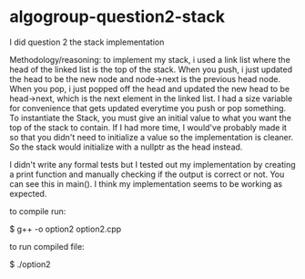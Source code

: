 # algogroup-question2-stack
I did question 2 the stack implementation

Methodology/reasoning:
to implement my stack, i used a link list where the head of the linked list is 
the top of the stack. When you push, i just updated the head to be the new node
and node->next is the previous head node. When you pop, i just popped off the head and 
updated the new head to be head->next, which is the next element in the linked list.
I had a size variable for convenience that gets updated everytime you push or pop
something. To instantiate the Stack, you must give an initial value to what you want
the top of the stack to contain. If I had more time, I would've probably made it
so that you didn't need to initialize a value so the implementation is cleaner. So the 
stack would initialize with a nullptr as the head instead. 

I didn't write any formal tests but I tested out my implementation by creating a print
function and manually checking if the output is correct or not. You can see this 
in main(). I think my implementation seems to be working as expected.

to compile run:

$ g++ -o option2 option2.cpp

to run compiled file: 

$ ./option2


